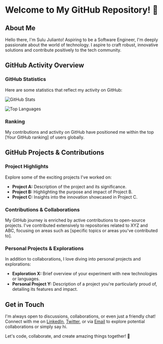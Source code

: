 # Welcome to My GitHub Repository! 🌟

## About Me

Hello there, I'm Sulu Julianto! Aspiring to be a Software Engineer, I'm deeply passionate about the world of technology. I aspire to craft robust, innovative solutions and contribute positively to the tech community.

## GitHub Activity Overview

### GitHub Statistics

Here are some statistics that reflect my activity on GitHub:

![GitHub Stats](https://github-readme-stats.vercel.app/api?sulujulianto=your-sulujulianto&show_icons=true&theme=radical)

![Top Languages](https://github-readme-stats.vercel.app/api/top-langs/?sulujulianto=your-sulujulianto&layout=compact&theme=radical)

### Ranking

My contributions and activity on GitHub have positioned me within the top [Your GitHub ranking] of users globally.

## GitHub Projects & Contributions

### Project Highlights

Explore some of the exciting projects I've worked on:

- **Project A:** Description of the project and its significance.
- **Project B:** Highlighting the purpose and impact of Project B.
- **Project C:** Insights into the innovation showcased in Project C.

### Contributions & Collaborations

My GitHub journey is enriched by active contributions to open-source projects. I've contributed extensively to repositories related to XYZ and ABC, focusing on areas such as [specific topics or areas you've contributed to].

### Personal Projects & Explorations

In addition to collaborations, I love diving into personal projects and explorations:

- **Exploration X:** Brief overview of your experiment with new technologies or languages.
- **Personal Project Y:** Description of a project you're particularly proud of, detailing its features and impact.

## Get in Touch

I'm always open to discussions, collaborations, or even just a friendly chat! Connect with me on [LinkedIn](your-linkedin-profile), [Twitter](your-twitter-profile), or via [Email](mailto:your-email@example.com) to explore potential collaborations or simply say hi.

Let's code, collaborate, and create amazing things together! 🚀
